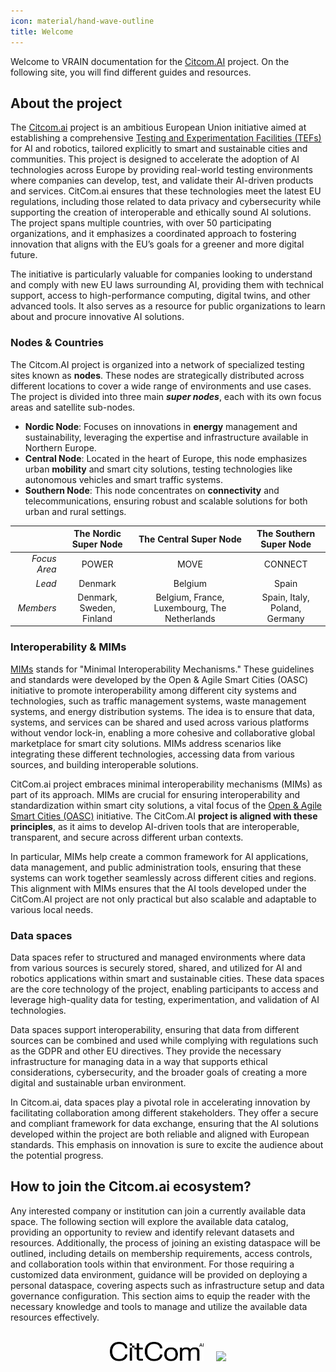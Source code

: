 ```yaml
---
icon: material/hand-wave-outline
title: Welcome
---
```


Welcome to VRAIN documentation for the [Citcom.AI](https://citcom.ai) project. On the following site, you will find different guides and resources.

## About the project
The [Citcom.ai](https://citcom.ai) project is an ambitious European Union initiative aimed at establishing a comprehensive [Testing and Experimentation Facilities (TEFs)](https://digital-strategy.ec.europa.eu/en/activities/testing-and-experimentation-facilities) for AI and robotics, tailored explicitly to smart and sustainable cities and communities. This project is designed to accelerate the adoption of AI technologies across Europe by providing real-world testing environments where companies can develop, test, and validate their AI-driven products and services. CitCom.ai ensures that these technologies meet the latest EU regulations, including those related to data privacy and cybersecurity while supporting the creation of interoperable and ethically sound AI solutions. The project spans multiple countries, with over 50 participating organizations, and it emphasizes a coordinated approach to fostering innovation that aligns with the EU’s goals for a greener and more digital future.

The initiative is particularly valuable for companies looking to understand and comply with new EU laws surrounding AI, providing them with technical support, access to high-performance computing, digital twins, and other advanced tools. It also serves as a resource for public organizations to learn about and procure innovative AI solutions.

### Nodes & Countries

The Citcom.AI project is organized into a network of specialized testing sites known as **nodes**. These nodes are strategically distributed across different locations to cover a wide range of environments and use cases. The project is divided into three main __*super nodes*__, each with its own focus areas and satellite sub-nodes.

- **Nordic Node**: Focuses on innovations in **energy** management and sustainability, leveraging the expertise and infrastructure available in Northern Europe.
- **Central Node**: Located in the heart of Europe, this node emphasizes urban **mobility** and smart city solutions, testing technologies like autonomous vehicles and smart traffic systems.
- **Southern Node**: This node concentrates on **connectivity** and telecommunications, ensuring robust and scalable solutions for both urban and rural settings.

|           | The Nordic Super Node | The Central Super Node | The Southern Super Node |
| -:        | :-------------------: | :--------------------: | :---------------------: |
| *Focus Area* | POWER              | MOVE                   | CONNECT                   |
| *Lead*    | Denmark               | Belgium                | Spain                   |
| *Members* | Denmark, Sweden, Finland       | Belgium, France, Luxembourg, The Netherlands | Spain, Italy, Poland, Germany |

### Interoperability & MIMs
[MIMs](https://mims.oascities.org/) stands for "Minimal Interoperability Mechanisms." These guidelines and standards were developed by the Open & Agile Smart Cities (OASC) initiative to promote interoperability among different city systems and technologies, such as traffic management systems, waste management systems, and energy distribution systems. The idea is to ensure that data, systems, and services can be shared and used across various platforms without vendor lock-in, enabling a more cohesive and collaborative global marketplace for smart city solutions. MIMs address scenarios like integrating these different technologies, accessing data from various sources, and building interoperable solutions​.

CitCom.ai project embraces minimal interoperability mechanisms (MIMs) as part of its approach. MIMs are crucial for ensuring interoperability and standardization within smart city solutions, a vital focus of the [Open & Agile Smart Cities (OASC)](https://oascities.org/) initiative. The CitCom.AI **project is aligned with these principles**, as it aims to develop AI-driven tools that are interoperable, transparent, and secure across different urban contexts.

In particular, MIMs help create a common framework for AI applications, data management, and public administration tools, ensuring that these systems can work together seamlessly across different cities and regions. This alignment with MIMs ensures that the AI tools developed under the CitCom.AI project are not only practical but also scalable and adaptable to various local needs​.

### Data spaces
Data spaces refer to structured and managed environments where data from various sources is securely stored, shared, and utilized for AI and robotics applications within smart and sustainable cities. These data spaces are the core technology of the project, enabling participants to access and leverage high-quality data for testing, experimentation, and validation of AI technologies.

Data spaces support interoperability, ensuring that data from different sources can be combined and used while complying with regulations such as the GDPR and other EU directives. They provide the necessary infrastructure for managing data in a way that supports ethical considerations, cybersecurity, and the broader goals of creating a more digital and sustainable urban environment.

In Citcom.ai, data spaces play a pivotal role in accelerating innovation by facilitating collaboration among different stakeholders. They offer a secure and compliant framework for data exchange, ensuring that the AI solutions developed within the project are both reliable and aligned with European standards. This emphasis on innovation is sure to excite the audience about the potential progress.

## How to join the Citcom.ai ecosystem? 
Any interested company or institution can join a currently available data space. The following section will explore the available data catalog, providing an opportunity to review and identify relevant datasets and resources. Additionally, the process of joining an existing dataspace will be outlined, including details on membership requirements, access controls, and collaboration tools within that environment. For those requiring a customized data environment, guidance will be provided on deploying a personal dataspace, covering aspects such as infrastructure setup and data governance configuration. This section aims to equip the reader with the necessary knowledge and tools to manage and utilize the available data resources effectively. 

<br>
<center>
  <img style="margin-right: 1rem;" src="/assets/citcom.svg" width="150">
  <img src="/assets/vrain.jpg" width="150">
</center>
